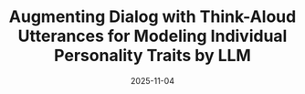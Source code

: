 ---
title: "Augmenting Dialog with Think-Aloud Utterances for Modeling Individual Personality Traits by LLM"
authors: Seiya Ishikura, Hiroaki Yamada, <b>Tatsuya Hiraoka</b>, Hiroaki Yamada, Takenobu Tokunaga
collection: publications
category: conferences
date: 2025-11-04
venue: 'In TAILORING AI: EXPLORING ACTIVE AND PASSIVE LLM PERSONALIZATION (PALS). Workshop at The 2025 Conference on Empirical Methods in Natural Language Processing (EMNLP)'
paperurl: 'https://arxiv.org/abs/2510.09158'
en: 
---